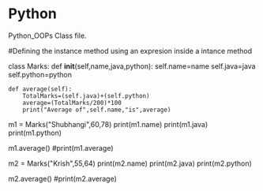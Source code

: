 # Python
Python_OOPs
Class file.

#Defining the instance method using an expresion inside a intance method

class Marks:
    def __init__(self,name,java,python):
        self.name=name
        self.java=java
        self.python=python
        
    def average(self):
        TotalMarks=(self.java)+(self.python)
        average=(TotalMarks/200)*100
        print("Average of",self.name,"is",average)
          
m1 = Marks("Shubhangi",60,78)
print(m1.name)
print(m1.java)
print(m1.python)

m1.average()
#print(m1.average)

m2 = Marks("Krish",55,64)
print(m2.name)
print(m2.java)
print(m2.python)

m2.average()
#print(m2.average)          
